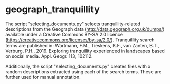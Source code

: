 # geograph_tranquillity

The script "selecting_documents.py" selects tranquillity-related descriptions from the Geograph data (http://data.geograph.org.uk/dumps/) available under a Creative Commons BY-SA 2.0 licence (https://creativecommons.org/licenses/by-sa/2.0/).
Tranquillity search terms are published in:
Wartmann, F.M., Tieskens, K.F., van Zanten, B.T., Verburg, P.H., 2019. Exploring tranquillity experienced in landscapes based on social media. Appl. Geogr. 113, 102112.

Additionally, the script "selecting_documents.py" creates files with x random descriptions extracted using each of the search terms.
These are further used for manual annotation.
